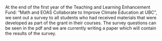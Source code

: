 At the end of the first year of the Teaching and Learning Enhancement Fund: “Math and EOAS Collaborate to Improve Climate Education at UBC”, we sent out a survey to all students who had received materials that were developed as part of the grant in their courses. The survey questions can be seen in the pdf and we are currently writing a paper which will contain the results of the survey. 
